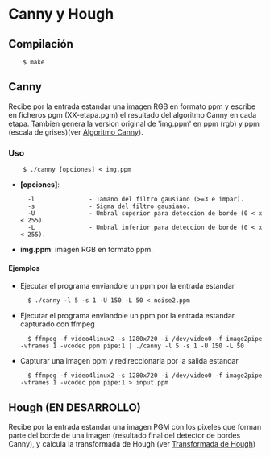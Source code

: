 # Canny y Hough
## Compilación

		$ make
## Canny
Recibe por la entrada estandar una imagen RGB en formato ppm y escribe en ficheros pgm (XX-etapa.pgm) el resultado del algoritmo Canny en cada etapa. Tambien genera la version original de 'img.ppm' en ppm (rgb) y ppm (escala de grises)(ver [Algoritmo Canny](http://docs.opencv.org/2.4/doc/tutorials/imgproc/imgtrans/canny_detector/canny_detector.html)).

### Uso
        $ ./canny [opciones] < img.ppm
        
* **[opciones]**:

        -l               - Tamano del filtro gausiano (>=3 e impar).
        -s               - Sigma del filtro gausiano.
        -U               - Umbral superior para deteccion de borde (0 < x < 255).
        -L               - Umbral inferior para deteccion de borde (0 < x < 255).
* **img.ppm**: imagen RGB en formato ppm.

#### Ejemplos

* Ejecutar el programa enviandole un ppm por la entrada estandar

		$ ./canny -l 5 -s 1 -U 150 -L 50 < noise2.ppm


* Ejecutar el programa enviandole un ppm por la entrada estandar capturado con ffmpeg

		$ ffmpeg -f video4linux2 -s 1280x720 -i /dev/video0 -f image2pipe -vframes 1 -vcodec ppm pipe:1 | ./canny -l 5 -s 1 -U 150 -L 50


* Capturar una imagen ppm y redireccionarla por la salida estandar
		
		$ ffmpeg -f video4linux2 -s 1280x720 -i /dev/video0 -f image2pipe -vframes 1 -vcodec ppm pipe:1 > input.ppm

## Hough (EN DESARROLLO)
Recibe por la entrada estandar una imagen PGM con los pixeles que forman parte del borde de una imagen (resultado final del detector de bordes Canny), y calcula la transformada de Hough (ver [Transformada de Hough](https://ca.wikipedia.org/wiki/Transformada_de_Hough))
